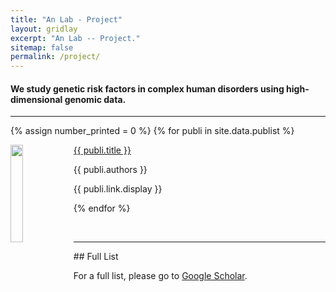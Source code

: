 ```yaml
---
title: "An Lab - Project"
layout: gridlay
excerpt: "An Lab -- Project."
sitemap: false
permalink: /project/
---
```


#### We study **genetic risk factors in complex human disorders** using **high-dimensional genomic data**.

---

{% assign number_printed = 0 %}
{% for publi in site.data.publist %}

<div class="row">

<div class="col-sm-12">
 	<img src="{{ site.url }}{{ site.baseurl }}/images/pubpic/{{ publi.image }}" class="img-responsive" width="20%" style="float: left" />
  <p><a class="pub1" href="{{ publi.link.url }}">{{ publi.title }}</a></p>
  <p><a class="pub2"> {{ publi.authors }} </a></p>
  <a class="pub2"> {{ publi.link.display }} </a>
</div>

</div>

{% endfor %}



<p> &nbsp; </p>

---

<div>
## Full List

For a full list, please go to <a class="regtext" href="https://scholar.google.com/citations?user=eTLI6dsAAAAJ&hl=en">Google Scholar</a>.
<br><br><br>

</div>
